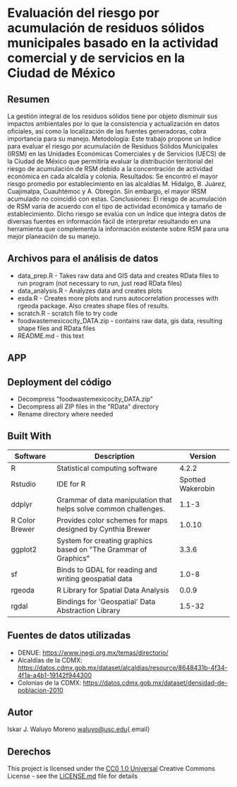 # Evaluación del riesgo por acumulación de residuos sólidos municipales basado en la actividad comercial y de servicios en la Ciudad de México

## Resumen
La gestión integral de los residuos sólidos tiene por objeto disminuir sus impactos ambientales por lo que la consistencia y actualización en datos oficiales, así como la localización de las fuentes generadoras, cobra importancia para su manejo. Metodología: Este trabajo propone un Indice para evaluar el riesgo por acumulación de Residuos Sólidos Municipales (IRSM) en las Unidades Económicas Comerciales y de Servicios (UECS) de la Ciudad de México que permitiría evaluar la distribución territorial del riesgo de acumulación de RSM debido a la concentración de actividad económica en cada alcaldía y colonia. Resultados: Se encontró el mayor riesgo promedio por establecimiento en las alcaldías M. Hidalgo, B. Juárez, Cuajimalpa, Cuauhtémoc y A. Obregón. Sin embargo, el mayor IRSM acumulado no coincidió con estas. Conclusiones: El riesgo de acumulación de RSM varía de acuerdo con el tipo de actividad económica y tamaño de establecimiento. Dicho riesgo se evalúa con un índice que integra datos de diversas fuentes en información fácil de interpretar resultando en una herramienta que complementa la información existente sobre RSM para una mejor planeación de su manejo. 

## Archivos para el análisis de datos

- data_prep.R - Takes raw data and GIS data and creates RData files to run program (not necessary to run, just read RData files)
- data_analysis.R - Analyzes data and creates plots
- esda.R - Creates more plots and runs autocorrelation processes with rgeoda package. Also creates shape files of results.
- scratch.R - scratch file to try code
- foodwastemexicocity_DATA.zip - contains raw data, gis data, resulting shape files and RData files
- README.md - this text

## APP

## Deployment del código

- Decompress "foodwastemexicocity_DATA.zip"
- Decompress all ZIP files in the "RData" directory
- Rename directory where needed

## Built With

| Software       | Description                                                      | Version           |
|------------------------|------------------------|------------------------|
| R              | Statistical computing software                                   | 4.2.2             |
| Rstudio        | IDE for R                                                        | Spotted Wakerobin |
| ddplyr         | Grammar of data manipulation that helps solve common challenges. | 1.1-3             |
| R Color Brewer | Provides color schemes for maps designed by Cynthia Brewer       | 1.0.10            |
| ggplot2        | System for creating graphics based on "The Grammar of Graphics"  | 3.3.6             |
| sf             | Binds to GDAL for reading and writing geospatial data            | 1.0-8             |
| rgeoda         | R Library for Spatial Data Analysis                              | 0.0.9             |
| rgdal          | Bindings for 'Geospatial' Data Abstraction Library               | 1.5-32            |

## Fuentes de datos utilizadas

-   DENUE: <https://www.inegi.org.mx/temas/directorio/>
-   Alcaldías de la CDMX: <https://datos.cdmx.gob.mx/dataset/alcaldias/resource/8648431b-4f34-4f1a-a4b1-19142f944300>
-   Colonias de la CDMX: <https://datos.cdmx.gob.mx/dataset/densidad-de-poblacion-2010>

## Autor

Iskar J. Waluyo Moreno [waluyo\@usc.edu](mailto:waluyo@usc.edu){.email}

## Derechos

This project is licensed under the [CC0 1.0 Universal](LICENSE.md) Creative Commons License - see the [LICENSE.md](LICENSE.md) file for details
